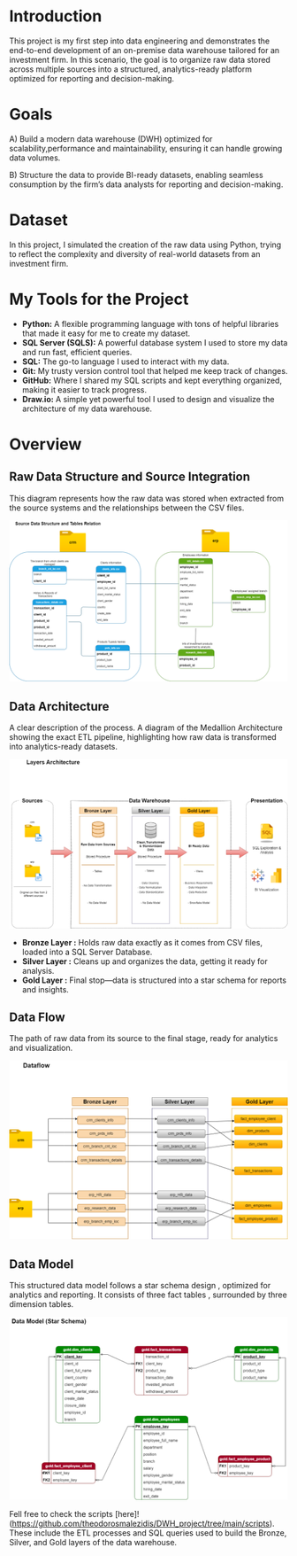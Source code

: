 

# Introduction

This project is my first step into data engineering and demonstrates the end-to-end development of an on-premise data warehouse tailored for an investment firm. In this scenario, the goal is to organize raw data stored across multiple sources into a structured, analytics-ready platform optimized for reporting and decision-making.

# Goals

A) Build a modern data warehouse (DWH) optimized for scalability,performance and maintainability, ensuring it can handle growing data volumes.

B) Structure the data to provide BI-ready datasets, enabling seamless consumption by the firm’s data analysts for reporting and decision-making.

# Dataset

In this project, I simulated the creation of the raw data using Python, trying to reflect the complexity and diversity of real-world datasets from an investment firm.

# My Tools for the Project

- **Python:**  A flexible programming language with tons of helpful libraries that made it easy for me to create my dataset. 
- **SQL Server (SQLS):**  A powerful database system I used to store my data and run fast, efficient queries. 
- **SQL:**  The go-to language I used to interact with my data. 
- **Git:**  My trusty version control tool that helped me keep track of changes. 
- **GitHub:**  Where I shared my SQL scripts and kept everything organized, making it easier to track progress. 
- **Draw.io:**  A simple yet powerful tool I used to design and visualize the architecture of my data warehouse. 


# Overview

## Raw Data Structure and Source Integration

This diagram represents how the raw data was stored when extracted from the source systems and the relationships between the CSV files.

![source](architecture/data_source_structure.png)


## Data Architecture

A clear description of the process. A diagram of the  Medallion Architecture showing the exact ETL pipeline, highlighting how raw data is transformed into analytics-ready datasets.
    
![source](architecture/layers_architecture.png)

- **Bronze Layer :** Holds raw data exactly as it comes from CSV files, loaded into a SQL Server Database.  
- **Silver Layer :** Cleans up and organizes the data, getting it ready for analysis.  
- **Gold Layer :** Final stop—data is structured into a star schema for reports and insights.
     

## Data Flow

The path of raw data from its source to the final stage, ready for analytics and visualization.

![source](architecture/data_flow.png)

## Data Model

This structured data model follows a star schema design , optimized for analytics and reporting. It consists of three fact tables , surrounded by three dimension tables.

![source](architecture/star_schema.png)


Fell free to check the scripts [here]!(https://github.com/theodorosmalezidis/DWH_project/tree/main/scripts). These include the ETL processes and SQL queries used to build the Bronze, Silver, and Gold layers of the data warehouse.

